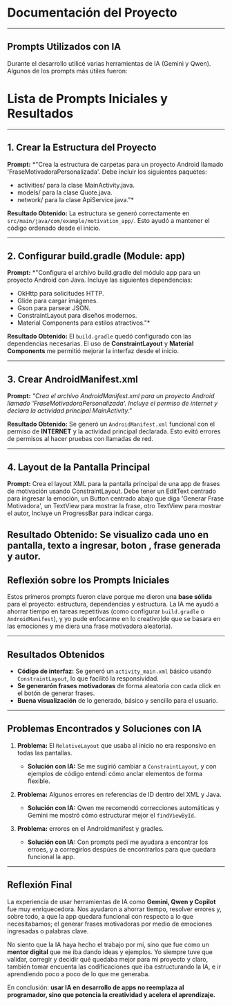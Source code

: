 # **Documentación del Proyecto**

---

## **Prompts Utilizados con IA**

Durante el desarrollo utilicé varias herramientas de IA (Gemini y Qwen). Algunos de los prompts más útiles fueron:

# **Lista de Prompts Iniciales y Resultados**

---

## **1. Crear la Estructura del Proyecto**

**Prompt:**
*"Crea la estructura de carpetas para un proyecto Android llamado 'FraseMotivadoraPersonalizada'. Debe incluir los siguientes paquetes:

* activities/ para la clase MainActivity.java.
* models/ para la clase Quote.java.
* network/ para la clase ApiService.java."*

**Resultado Obtenido:**
La estructura se generó correctamente en `src/main/java/com/example/motivation_app/`.
Esto ayudó a mantener el código ordenado desde el inicio.

---

## **2. Configurar build.gradle (Module: app)**

**Prompt:**
*"Configura el archivo build.gradle del módulo app para un proyecto Android con Java. Incluye las siguientes dependencias:

* OkHttp para solicitudes HTTP.
* Glide para cargar imágenes.
* Gson para parsear JSON.
* ConstraintLayout para diseños modernos.
* Material Components para estilos atractivos."*

**Resultado Obtenido:**
El `build.gradle` quedó configurado con las dependencias necesarias.
El uso de **ConstraintLayout** y **Material Components** me permitió mejorar la interfaz desde el inicio.

---

## **3. Crear AndroidManifest.xml**

**Prompt:**
*"Crea el archivo AndroidManifest.xml para un proyecto Android llamado 'FraseMotivadoraPersonalizada'. Incluye el permiso de internet y declara la actividad principal MainActivity."*

**Resultado Obtenido:**
Se generó un `AndroidManifest.xml` funcional con el permiso de **INTERNET** y la actividad principal declarada.
Esto evitó errores de permisos al hacer pruebas con llamadas de red.

---

## **4. Layout de la Pantalla Principal**
**Prompt:**
Crea el layout XML para la pantalla principal de una app de frases de motivación usando ConstraintLayout. Debe tener un EditText centrado para ingresar la emoción, un Button centrado abajo que diga 'Generar Frase Motivadora', un TextView para mostrar la frase, otro TextView para mostrar el autor, Incluye un ProgressBar para indicar carga.

**Resultado Obtenido:**
Se visualizo cada uno en pantalla, texto a ingresar, boton , frase generada y autor.
---

## **Reflexión sobre los Prompts Iniciales**

Estos primeros prompts fueron clave porque me dieron una **base sólida** para el proyecto: estructura, dependencias y estructura.
La IA me ayudó a ahorrar tiempo en tareas repetitivas (como configurar `build.gradle` o `AndroidManifest`), y yo pude enfocarme en lo creativo(de que se basara en las emociones y me diera una frase motivadora aleatoria).

---

## **Resultados Obtenidos**

* **Código de interfaz:** Se generó un `activity_main.xml` básico usando `ConstraintLayout`, lo que facilitó la responsividad.
* **Se generarón frases motivadoras** de forma aleatoria con cada click en el botón de generar frases.
* **Buena visualización** de lo generado, básico y sencillo para el usuario.
---

## **Problemas Encontrados y Soluciones con IA**

1. **Problema:** El `RelativeLayout` que usaba al inicio no era responsivo en todas las pantallas.

   * **Solución con IA:** Se me sugirió cambiar a `ConstraintLayout`, y con ejemplos de código entendí cómo anclar elementos de forma flexible.

2. **Problema:** Algunos errores en referencias de ID dentro del XML y Java.

   * **Solución con IA:** Qwen me recomendó correcciones automáticas y Gemini me mostró cómo estructurar mejor el `findViewById`.

3. **Problema:** errores en el Androidmanifest y gradles.

   * **Solución con IA:** Con prompts pedí me ayudara a encontrar los erroes, y a corregirlos despúes de encontrarlos para que quedara funcional la app.
---

## **Reflexión Final**

La experiencia de usar herramientas de IA como **Gemini, Qwen y Copilot** fue muy enriquecedora. Nos ayudaron a ahorrar tiempo, resolver errores y, sobre todo, a que la app quedara funcional con respecto a lo que necesitabamos; el generar frases motivadoras por medio de emociones ingresadas o palabras clave.

No siento que la IA haya hecho el trabajo por mí, sino que fue como un **mentor digital** que me iba dando ideas y ejemplos. Yo siempre tuve que validar, corregir y decidir qué quedaba mejor para mi proyecto y claro, también tomar encuenta las codificaciones que iba estructurando la IA, e ir aprendiendo poco a poco de lo que me generaba.

En conclusión: **usar IA en desarrollo de apps no reemplaza al programador, sino que potencia la creatividad y acelera el aprendizaje.**



